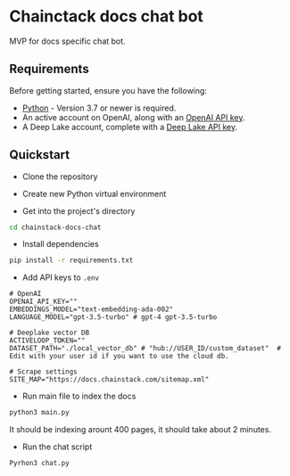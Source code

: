 # Chainctack docs chat bot

MVP for docs specific chat bot.

## Requirements

Before getting started, ensure you have the following:

* [Python](https://www.python.org/downloads/) - Version 3.7 or newer is required.
* An active account on OpenAI, along with an [OpenAI API key](https://platform.openai.com/account/api-keys).
* A Deep Lake account, complete with a [Deep Lake API key](https://app.activeloop.ai/?utm_source=referral&utm_medium=platform&utm_campaign=signup_promo_settings&utm_id=plg).

## Quickstart

- Clone the repository

- Create new Python virtual environment

- Get into the project's directory

```sh
cd chainstack-docs-chat
```

- Install dependencies

```sh
pip install -r requirements.txt
```

- Add API keys to `.env`

```env
# OpenAI 
OPENAI_API_KEY=""
EMBEDDINGS_MODEL="text-embedding-ada-002"
LANGUAGE_MODEL="gpt-3.5-turbo" # gpt-4 gpt-3.5-turbo

# Deeplake vector DB
ACTIVELOOP_TOKEN=""
DATASET_PATH="./local_vector_db" # "hub://USER_ID/custom_dataset"  # Edit with your user id if you want to use the cloud db.

# Scrape settings
SITE_MAP="https://docs.chainstack.com/sitemap.xml"
```

- Run main file to index the docs

```sh
python3 main.py
```

It should be indexing arount 400 pages, it should take about 2 minutes.

- Run the chat script

```sh
Pyrhon3 chat.py
```


 
